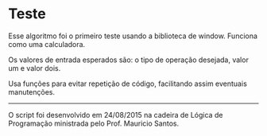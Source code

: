 # Teste
Esse algoritmo foi o primeiro teste usando a biblioteca de window. Funciona como uma calculadora.

Os valores de entrada esperados são: o tipo de operação desejada, valor um e valor dois.

Usa funções para evitar repetição de código, facilitando assim eventuais manutenções.

---
O script foi desenvolvido em 24/08/2015 na cadeira de Lógica de Programação ministrada pelo Prof. Mauricio Santos.
